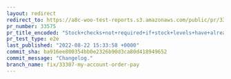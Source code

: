 ```yaml
---
layout: redirect
redirect_to: https://a8c-woo-test-reports.s3.amazonaws.com/public/pr/33575/e2e/index.html
pr_number: 33575
pr_title_encoded: "Stock+checks+not+required+if+stock+levels+have+already+been+reduced."
pr_test_type: e2e
last_published: "2022-08-22 15:33:58 +0000"
commit_sha: ba916ee800354bb0e2326b90d3ca80d418949652
commit_message: "Changelog."
branch_name: fix/33307-my-account-order-pay
---
```

